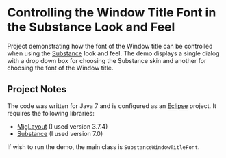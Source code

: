 Controlling the Window Title Font in the Substance Look and Feel
================================================================
Project demonstrating how the font of the Window title can be controlled when using the [Substance](http://insubstantial.posterous.com/) look and feel. The demo displays a single dialog with a drop down box for choosing the Substance skin and another for choosing the font of the Window title.

Project Notes
-------------
The code was written for Java 7 and is configured as an [Eclipse](http://www.eclipse.org) project. It requires the following libraries:

* [MigLayout](http://www.miglayout.com) (I used version 3.7.4) 
* [Substance](http://insubstantial.posterous.com/) (I used version 7.0)

If wish to run the demo, the main class is `SubstanceWindowTitleFont`.
